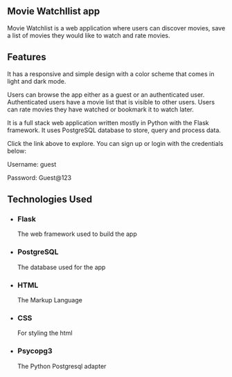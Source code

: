 ## Movie Watchllist app
Movie Watchlist is a web application where users can discover movies, save a list of movies they would like to watch and rate movies.  

## Features
It has a responsive and simple design with a color scheme that comes in light and dark mode.  

Users can browse the app either as a guest or an authenticated user. Authenticated users have a movie list that is visible to other users. Users can rate movies they have watched or bookmark it to watch later.  

It is a full stack web application written mostly in Python with the Flask framework. It uses PostgreSQL database to store, query and process data. 

Click the link above to explore. You can sign up or login with the credentials below: 

Username: guest 

Password: Guest@123 

## Technologies Used
- ### Flask 
   The web framework used to build the app
- ### PostgreSQL
   The database used for the app
- ### HTML
   The Markup Language
- ### CSS
   For styling the html
- ### Psycopg3
   The Python Postgresql adapter 
